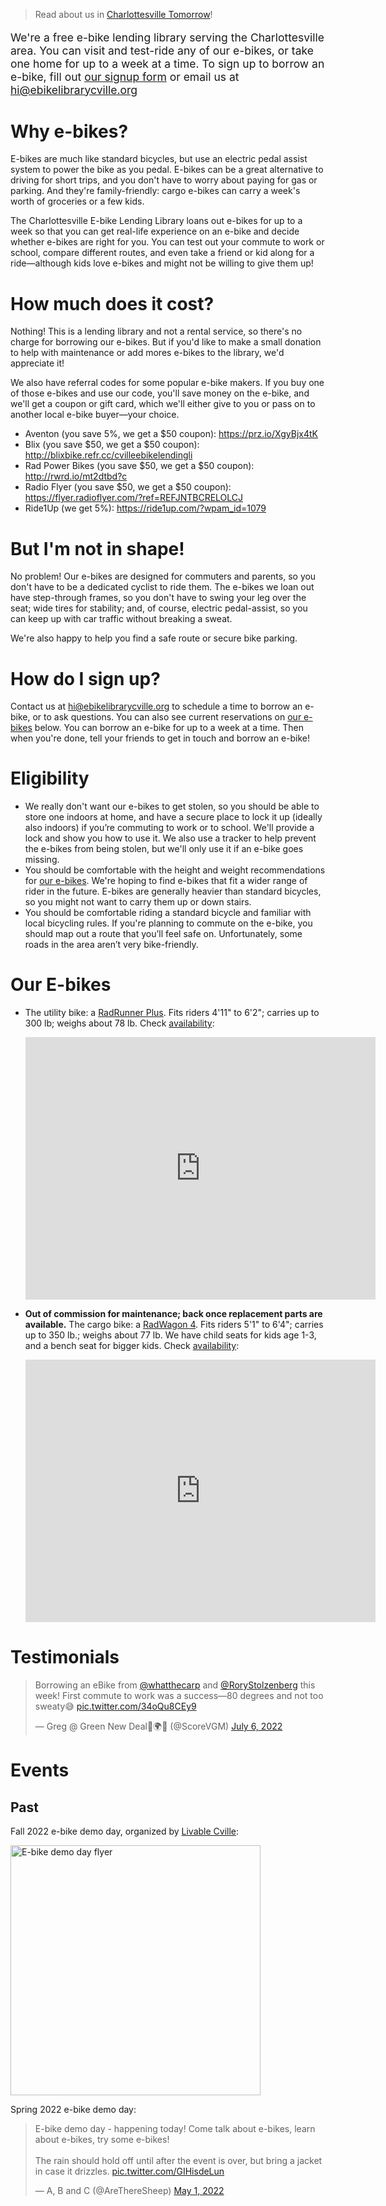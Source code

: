 > Read about us in [Charlottesville Tomorrow](https://www.cvilletomorrow.org/wanna-try-an-e-bike-josh-carp-will-lend-you-his/)!

<p style="font-size: 1.25em">
  We're a free e-bike lending library serving the Charlottesville area.
  You can visit and test-ride any of our e-bikes, or take one home for up to a week
  at a time. To sign up to borrow an e-bike, fill out <a href="https://forms.gle/9dx8FcBxav17x7C38" target="_blank">our signup form</a>
  or email us at <a href="mailto:hi@ebikelibrarycville.org">hi@ebikelibrarycville.org</a>
</p>

# Why e-bikes?

E-bikes are much like standard bicycles, but use an electric pedal assist system
to power the bike as you pedal. E-bikes can be a great alternative to
driving for short trips, and you don't have to worry about paying for
gas or parking. And they're family-friendly: cargo e-bikes can carry a
week's worth of groceries or a few kids.

The Charlottesville E-bike Lending Library loans out e-bikes for up to a
week so that you can get real-life experience on an e-bike
and decide whether e-bikes are right for you. You can test out your
commute to work or school, compare different routes, and even take a
friend or kid along for a ride—although kids love e-bikes and might not
be willing to give them up!

# How much does it cost?

Nothing! This is a lending library and not a rental service, so there's no charge for borrowing our e-bikes. But if you'd like to make a small donation to help with maintenance or add mores e-bikes to the library, we'd appreciate it!

We also have referral codes for some popular e-bike makers. If you buy one of
those e-bikes and use our code, you'll save money on the e-bike, and we'll
get a coupon or gift card, which we'll either give to you or pass on to
another local e-bike buyer—your choice.

* Aventon (you save 5%, we get a $50 coupon): https://prz.io/XgyBjx4tK
* Blix (you save $50, we get a $50 coupon): http://blixbike.refr.cc/cvilleebikelendingli
* Rad Power Bikes (you save $50, we get a $50 coupon): http://rwrd.io/mt2dtbd?c
* Radio Flyer (you save $50, we get a $50 coupon): https://flyer.radioflyer.com/?ref=REFJNTBCRELOLCJ
* Ride1Up (we get 5%): https://ride1up.com/?wpam_id=1079

# But I'm not in shape!

No problem! Our e-bikes are designed for commuters and parents, so you
don't have to be a dedicated cyclist to ride them. The e-bikes we loan
out have step-through frames, so you don't have to swing your leg over
the seat; wide tires for stability; and, of course, electric
pedal-assist, so you can keep up with car traffic without breaking a
sweat.

We're also happy to help you find a safe route or secure bike parking.

# How do I sign up?

Contact us at hi@ebikelibrarycville.org to schedule a time to borrow an e-bike, or to ask questions. You can also see current reservations on [our e-bikes](#our-e-bikes) below. You can borrow an e-bike for up to a week at a time. Then when you're done, tell your friends to get in touch and borrow an e-bike!

# Eligibility

* We really don't want our e-bikes to get stolen, so you should be able to store one indoors at home, and have a secure place to lock it up (ideally also indoors) if you’re commuting to work or to school. We'll provide a lock and show you how to use it. We also use a tracker to help prevent the e-bikes from being stolen, but we'll only use it if an e-bike goes missing.
* You should be comfortable with the height and weight recommendations for [our e-bikes](#our-e-bikes). We're hoping to find e-bikes that fit a wider range of rider in the future. E-bikes are generally heavier than standard bicycles, so you might not want to carry them up or down stairs.
* You should be comfortable riding a standard bicycle and familiar with local bicycling rules. If you're planning to commute on the e-bike, you should map out a route that you’ll feel safe on. Unfortunately, some roads in the area aren’t very bike-friendly.

# Our E-bikes

* The utility bike: a [RadRunner Plus](https://www.radpowerbikes.com/products/radrunner-plus-electric-utility-bike). Fits riders 4'11" to 6'2"; carries up to 300 lb; weighs about 78 lb. Check [availability](https://calendar.google.com/calendar/embed?src=el8ge7ipfsd4iquqftblrgaqv4%40group.calendar.google.com&ctz=America%2FNew_York):

  <iframe src="https://calendar.google.com/calendar/embed?src=el8ge7ipfsd4iquqftblrgaqv4%40group.calendar.google.com&ctz=America%2FNew_York" style="border: 0" width="560" height="420" frameborder="0" scrolling="no"></iframe>

* **Out of commission for maintenance; back once replacement parts are available.** The cargo bike: a [RadWagon 4](https://www.radpowerbikes.com/collections/electric-bikes/products/radwagon-electric-cargo-bike). Fits riders 5'1" to 6'4"; carries up to 350 lb.; weighs about 77 lb. We have child seats for kids age 1-3, and a bench seat for bigger kids. Check [availability](https://calendar.google.com/calendar/embed?src=aohdup6p62o5lrf1cliv6iamo0%40group.calendar.google.com&ctz=America%2FNew_York):

  <iframe src="https://calendar.google.com/calendar/embed?src=aohdup6p62o5lrf1cliv6iamo0%40group.calendar.google.com&ctz=America%2FNew_York" style="border: 0" width="560" height="420" frameborder="0" scrolling="no"></iframe>

# Testimonials

<blockquote class="twitter-tweet"><p lang="en" dir="ltr">Borrowing an eBike from <a href="https://twitter.com/whatthecarp?ref_src=twsrc%5Etfw">@whatthecarp</a> and <a href="https://twitter.com/RoryStolzenberg?ref_src=twsrc%5Etfw">@RoryStolzenberg</a> this week! First commute to work was a success—80 degrees and not too sweaty😅 <a href="https://t.co/34oQu8CEy9">pic.twitter.com/34oQu8CEy9</a></p>&mdash; Greg @ Green New Deal🌹🌍✊ (@ScoreVGM) <a href="https://twitter.com/ScoreVGM/status/1544663236611637250?ref_src=twsrc%5Etfw">July 6, 2022</a></blockquote> <script async src="https://platform.twitter.com/widgets.js" charset="utf-8"></script>

# Events

## Past

Fall 2022 e-bike demo day, organized by [Livable Cville](http://livablecville.org):

<img src="/ebike-demo-day-1016-flyer.jpg" alt="E-bike demo day flyer"
width="400"/>

Spring 2022 e-bike demo day:

<blockquote class="twitter-tweet"><p lang="en" dir="ltr">E-bike demo day - happening today! Come talk about e-bikes, learn about e-bikes, try some e-bikes! <br><br>The rain should hold off until after the event is over, but bring a jacket in case it drizzles. <a href="https://t.co/GIHisdeLun">pic.twitter.com/GIHisdeLun</a></p>&mdash; A, B and C (@AreThereSheep) <a href="https://twitter.com/AreThereSheep/status/1520766481994235906?ref_src=twsrc%5Etfw">May 1, 2022</a></blockquote> <script async src="https://platform.twitter.com/widgets.js" charset="utf-8"></script>
